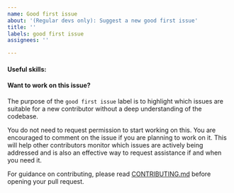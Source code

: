 ```yaml
---
name: Good first issue
about: '(Regular devs only): Suggest a new good first issue'
title: ''
labels: good first issue
assignees: ''

---
```



#### Useful skills:

<!-- (For example, “C++11 std::thread”, “Qt5 GUI and async GUI design” or “basic understanding of Palladium mining and the Palladium Core RPC interface”.) -->

#### Want to work on this issue?

The purpose of the `good first issue` label is to highlight which issues are suitable for a new contributor without a deep understanding of the codebase.

You do not need to request permission to start working on this. You are encouraged to comment on the issue if you are planning to work on it. This will help other contributors monitor which issues are actively being addressed and is also an effective way to request assistance if and when you need it.

For guidance on contributing, please read [CONTRIBUTING.md](https://github.com/palladium/palladium/blob/master/CONTRIBUTING.md) before opening your pull request.

